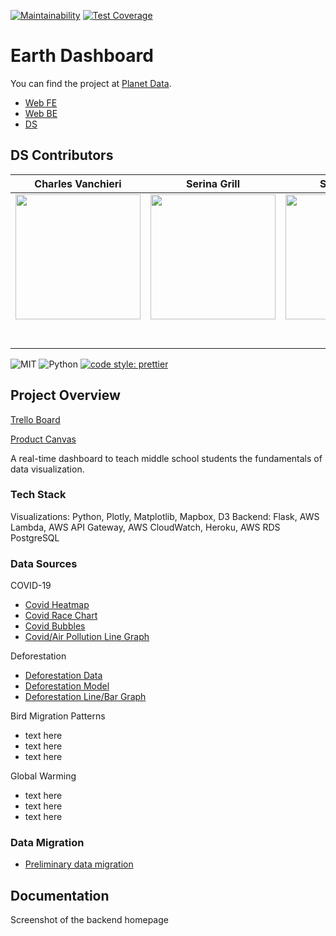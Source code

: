 [![Maintainability](https://api.codeclimate.com/v1/badges/89fe2c715447b3929eab/maintainability)](https://codeclimate.com/github/Lambda-School-Labs/earth-dashboard-ds/maintainability)
[![Test Coverage](https://api.codeclimate.com/v1/badges/89fe2c715447b3929eab/test_coverage)](https://codeclimate.com/github/Lambda-School-Labs/earth-dashboard-ds/test_coverage)

# Earth Dashboard

You can find the project at [Planet Data](planetdata.world).

- [Web FE](https://github.com/Lambda-School-Labs/earth-dashboard-fe)
- [Web BE](https://github.com/Lambda-School-Labs/earth-dashboard-be)
- [DS](https://github.com/Lambda-School-Labs/earth-dashboard-ds)


## DS Contributors

|Charles Vanchieri|Serina Grill|Sean Hobin|      
| :-----------------------------------------------------------------------------------------------------------: | :-----------------------------------------------------------------------------------------------------------: | :-----------------------------------------------------------------------------------------------------------: |
|                      [<img src="https://github.com/CVanchieri/CVanchieri.github.io/blob/master/img/GeneralPortfolio/CVProfile2.jpg?raw=true" width = "200" />](https://github.com/CVanchieri)                       |                      [<img src="https://avatars1.githubusercontent.com/u/42048900?s=460&u=bc21df438fd5dad8ab1e15b57aaba82c6ff45856&v=4" width = "200" />](https://github.com/)                       |                      [<img src="https://abstractmonkey.github.io/img/avatar.jpg" width = "200" />](https://github.com/)                       |   
|                 [<img src="https://github.com/favicon.ico" width="15"> ](https://github.com/cvanchieri)                 |            [<img src="https://github.com/favicon.ico" width="15"> ](https://github.com/serinamarie)             |           [<img src="https://github.com/favicon.ico" width="15"> ](https://github.com/AbstractMonkey)            |    
| [ <img src="https://static.licdn.com/sc/h/al2o9zrvru7aqj8e1x2rzsrca" width="15"> ](https://www.linkedin.com/in/cvanchieri6/) | [ <img src="https://static.licdn.com/sc/h/al2o9zrvru7aqj8e1x2rzsrca" width="15"> ](https://www.linkedin.com/in/serinamarie) | [ <img src="https://static.licdn.com/sc/h/al2o9zrvru7aqj8e1x2rzsrca" width="15"> ](https://www.linkedin.com/) |

![MIT](https://img.shields.io/packagist/l/doctrine/orm.svg)
![Python](https://img.shields.io/static/v1?label=Py&message=Python3.7&color=Blue)
[![code style: prettier](https://img.shields.io/badge/code_style-prettier-ff69b4.svg?style=flat-square)](https://github.com/prettier/prettier)


## Project Overview

[Trello Board](https://trello.com/b/5gHETvxv/earth-dashboard)

[Product Canvas](https://www.notion.so/8bd1fb80a11447f9b3a2a4572bda7a33?v=bc7e5838ad224b978d81fc5946c29650)

A real-time dashboard to teach middle school students the fundamentals of data visualization.


### Tech Stack

Visualizations: Python, Plotly, Matplotlib, Mapbox, D3
Backend: Flask, AWS Lambda, AWS API Gateway, AWS CloudWatch, Heroku, AWS RDS PostgreSQL


### Data Sources

COVID-19
- [Covid Heatmap](https://github.com/Lambda-School-Labs/earth-dashboard-ds/blob/master/Notebooks/COVID19API_DataVis2_CV.ipynb)
- [Covid Race Chart](https://github.com/Lambda-School-Labs/earth-dashboard-ds/blob/master/Notebooks/COVID19API_DataVis4_CV.ipynb)
- [Covid Bubbles](https://github.com/Lambda-School-Labs/earth-dashboard-ds/blob/master/FLASK_RC1.2/application/templates/bubbles.html)
- [Covid/Air Pollution Line Graph](https://github.com/Lambda-School-Labs/earth-dashboard-ds/blob/master/Notebooks/Air_Pollution_During_Quarantine.ipynb)

Deforestation
- [Deforestation Data](https://github.com/Lambda-School-Labs/earth-dashboard-ds/blob/master/Notebooks/DeforestationDataWrangle_RC2_CV.ipynb)
- [Deforestation Model](https://github.com/Lambda-School-Labs/earth-dashboard-ds/blob/master/Notebooks/DeforestationPredictionModel_RC2_CV.ipynb)
- [Deforestation Line/Bar Graph](https://github.com/Lambda-School-Labs/earth-dashboard-ds/blob/master/Notebooks/DeforestationDataVis_RC2_CV.ipynb)

Bird Migration Patterns
- text here
- text here
- text here

Global Warming
- text here
- text here
- text here

### Data Migration
- [Preliminary data migration](https://github.com/Lambda-School-Labs/earth-dashboard-ds/blob/master/Notebooks/Web_API_to_DB_Migration.ipynb)


## Documentation

Screenshot of the backend homepage
